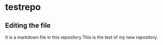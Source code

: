 # testrepo
## Editing the file
It is a markdown file in this repository
This is the test of my new repository.
